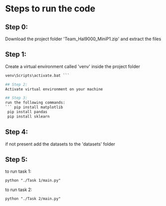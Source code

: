 # Steps to run the code

## Step 0:
Download the project folder 'Team_Hal9000_MiniP1.zip' and extract the files

## Step 1:
Create a virtual environment called 'venv' inside the project folder

```python -m venv venv
venv\Scripts\activate.bat ```

## Step 2:
Activate virtual environment on your machine

## Step 3:
run the following commands:
``` pip install matplotlib
 pip install pandas
 pip install sklearn 
 ```

## Step 4: 
if not present add the datasets to the 'datasets' folder

## Step 5:
to run task 1:

``` python "./Task 1/main.py" ```

to run task 2:

``` python "./Task 2/main.py" ```
